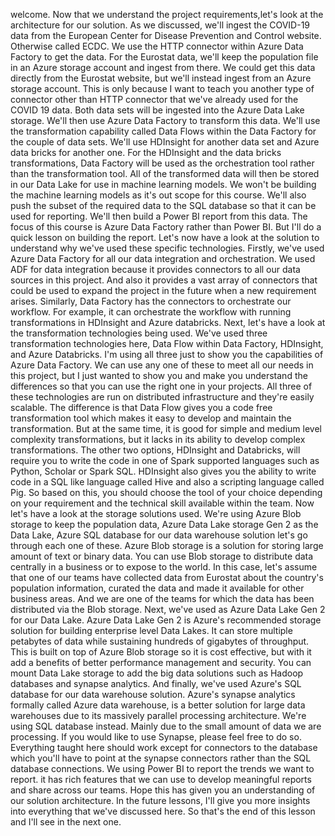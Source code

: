 welcome.
Now that we understand the project requirements,let's look at the architecture for our solution. As we discussed, we'll ingest the COVID-19 data
from the European Center for Disease Prevention and Control website. Otherwise called ECDC. We use the HTTP connector within Azure Data Factory to get the data.
For the Eurostat data, we'll keep the population file in an Azure storage account and ingest from there. We could get this data directly from the Eurostat website,
but we'll instead ingest from an Azure storage account.
This is only because I want to teach you
another type of connector other than HTTP connector
that we've already used for the COVID 19 data.
Both data sets will be ingested
into the Azure Data Lake storage.
We'll then use Azure Data Factory to transform this data.
We'll use the transformation capability
called Data Flows within the Data Factory
for the couple of data sets.
We'll use HDInsight for another data set
and Azure data bricks for another one.
For the HDInsight and the data bricks transformations,
Data Factory will be used
as the orchestration tool
rather than the transformation tool.
All of the transformed data
will then be stored in our Data Lake
for use in machine learning models.
We won't be building the machine learning models
as it's out scope for this course.
We'll also push the subset of the required data
to the SQL database so that it can be used for reporting.
We'll then build a Power BI report from this data.
The focus of this course is
Azure Data Factory rather than Power BI.
But I'll do a quick lesson on building the report.
Let's now have a look at the solution
to understand why we've used these specific technologies.
Firstly, we've used Azure Data Factory
for all our data integration and orchestration.
We used ADF for data integration
because it provides connectors
to all our data sources in this project.
And also it provides a vast array of connectors
that could be used to expand the project
in the future when a new requirement arises.
Similarly, Data Factory has the connectors
to orchestrate our workflow.
For example, it can orchestrate the workflow
with running transformations
in HDInsight and Azure databricks.
Next, let's have a look
at the transformation technologies being used.
We've used three transformation technologies here,
Data Flow within Data Factory, HDInsight,
and Azure Databricks.
I'm using all three just to show you the capabilities
of Azure Data Factory.
We can use any one of these to meet all our needs
in this project,
but I just wanted to show you
and make you understand the differences
so that you can use the right one in your projects.
All three of these technologies
are run on distributed infrastructure
and they're easily scalable.
The difference is that
Data Flow gives you a code free transformation tool
which makes it easy to develop
and maintain the transformation.
But at the same time,
it is good
for simple and medium level complexity transformations,
but it lacks in its ability
to develop complex transformations.
The other two options,
HDInsight and Databricks,
will require you to write the code
in one of Spark supported languages
such as Python, Scholar or Spark SQL.
HDInsight also gives you the ability to write code
in a SQL like language called Hive
and also a scripting language called Pig.
So based on this,
you should choose the tool of your choice
depending on your requirement
and the technical skill available within the team.
Now let's have a look at the storage solutions used.
We're using Azure Blob storage to keep the population data,
Azure Data Lake storage Gen 2 as the Data Lake,
Azure SQL database for our data warehouse solution
let's go through each one of these.
Azure Blob storage is a solution
for storing large amount of text or binary data.
You can use Blob storage
to distribute data centrally in a business
or to expose to the world.
In this case,
let's assume that one of our teams
have collected data from Eurostat
about the country's population information,
curated the data
and made it available for other business areas.
And we are one of the teams
for which the data has been distributed
via the Blob storage.
Next, we've used as Azure Data Lake Gen 2
for our Data Lake.
Azure Data Lake Gen 2
is Azure's recommended storage solution
for building enterprise level Data Lakes.
It can store multiple petabytes of data
while sustaining hundreds of gigabytes of throughput.
This is built on top of Azure Blob storage
so it is cost effective, but with it add a benefits
of better performance management and security.
You can mount Data Lake storage
to add the big data solutions
such as Hadoop databases and synapse analytics.
And finally, we've used Azure's SQL database
for our data warehouse solution.
Azure's synapse analytics
formally called Azure data warehouse,
is a better solution
for large data warehouses
due to its massively parallel processing architecture.
We're using SQL database instead.
Mainly due to the small amount of data we are processing.
If you would like to use Synapse, please feel free to do so.
Everything taught here should work
except for connectors to the database
which you'll have to point at the synapse connectors
rather than the SQL database connections.
We using Power BI to report the trends we want to report.
it has rich features that we can use
to develop meaningful reports and share across our teams.
Hope this has given you an understanding
of our solution architecture.
In the future lessons,
I'll give you more insights
into everything that we've discussed here.
So that's the end of this lesson
and I'll see in the next one.




